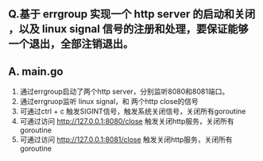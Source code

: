 ## Q.基于 errgroup 实现一个 http server 的启动和关闭 ，以及 linux signal 信号的注册和处理，要保证能够 一个退出，全部注销退出。

## A. main.go
 1. 通过errgroup启动了两个http server，分别监听8080和8081端口。
 2. 通过errgruop监听 linux signal，和 两个http close的信号
 3. 可通过ctrl + c 触发SIGINT信号，触发系统关闭信号，关闭所有goroutine
 4. 可通过访问 http://127.0.0.1:8080/close 触发关闭http服务，关闭所有goroutine
 5. 可通过访问 http://127.0.0.1:8081/close 触发关闭http服务，关闭所有goroutine